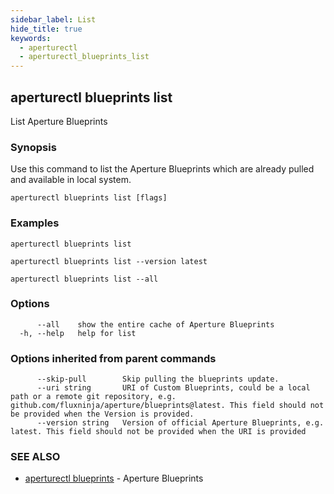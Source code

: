 ```yaml
---
sidebar_label: List
hide_title: true
keywords:
  - aperturectl
  - aperturectl_blueprints_list
---
```


<!-- markdownlint-disable -->

## aperturectl blueprints list

List Aperture Blueprints

### Synopsis

Use this command to list the Aperture Blueprints which are already pulled and available in local system.

```
aperturectl blueprints list [flags]
```

### Examples

```
aperturectl blueprints list

aperturectl blueprints list --version latest

aperturectl blueprints list --all
```

### Options

```
      --all    show the entire cache of Aperture Blueprints
  -h, --help   help for list
```

### Options inherited from parent commands

```
      --skip-pull        Skip pulling the blueprints update.
      --uri string       URI of Custom Blueprints, could be a local path or a remote git repository, e.g. github.com/fluxninja/aperture/blueprints@latest. This field should not be provided when the Version is provided.
      --version string   Version of official Aperture Blueprints, e.g. latest. This field should not be provided when the URI is provided
```

### SEE ALSO

- [aperturectl blueprints](/reference/aperturectl/blueprints/blueprints.md) - Aperture Blueprints
